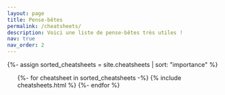 ```yaml
---
layout: page
title: Pense-bêtes
permalink: /cheatsheets/
description: Voici une liste de pense-bêtes très utiles !
nav: true
nav_order: 2
---
```


<!-- pages/cheatsheets.md -->
<div class="cheatsheets">
  <!-- Display categorized cheatsheet -->
  {%- assign sorted_cheatsheets = site.cheatsheets | sort: "importance" %}
  <!-- Generate link for each cheatsheet -->
  <ul class="ul-cheatsheet">
    {%- for cheatsheet in sorted_cheatsheets -%}
      {% include cheatsheets.html %}
    {%- endfor %}
  </ul>
</div>
